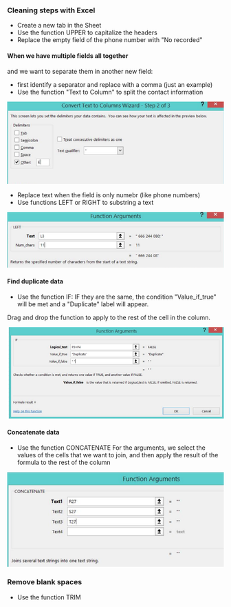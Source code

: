 ### Cleaning steps with Excel


 - Create a new tab in the Sheet
 - Use the function UPPER to capitalize the headers
 - Replace the empty field of the phone number with "No recorded"


#### When we have multiple fields all together
and we want to separate them in another new field:


- first identify a separator and replace with a comma (just an example)
- Use the function "Text to Column" to split the contact information

![text_to_column.png](text_to_column.png)

- Replace text when the field is only numebr (like phone numbers)
- Use functions LEFT or RIGHT to substring a text

![substring.png](substring.png)

#### Find duplicate data

- Use the function IF:
IF they are the same, the condition
"Value_if_true" will be met and a "Duplicate" label will appear.

Drag and drop the function to apply to the rest of the cell in the column.

![duplicate.png](duplicate.png)

#### Concatenate data

- Use the function CONCATENATE
For the arguments, we select the values of the cells that we want to join, and then apply the
result of the formula to the rest of the column

![concatenate.png](concatenate.png)

### Remove blank spaces

- Use the function TRIM
